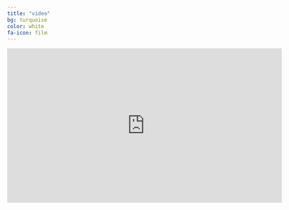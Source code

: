 ```yaml
---
title: "video"
bg: turquoise
color: white
fa-icon: film
---
```


<p align=center>
<iframe src="https://player.vimeo.com/video/89546618" width="640" height="360" frameborder="0" webkitallowfullscreen mozallowfullscreen allowfullscreen></iframe>
</p>
